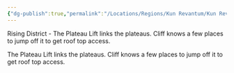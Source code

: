 ```yaml
---
{"dg-publish":true,"permalink":"/Locations/Regions/Kun Revantum/Kun Revantum Settlements/Revantum Nova/Lower Ring/Districts/"}
---
```



Rising District - The Plateau Lift links the plateaus. Cliff knows a few places to jump off it to get roof top access.

The Plateau Lift links the plateaus. Cliff knows a few places to jump off it to get roof top access.